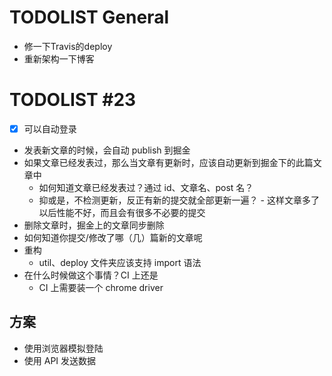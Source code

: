 # TODOLIST General

* 修一下Travis的deploy
* 重新架构一下博客

# TODOLIST #23 

* [x] 可以自动登录
* 发表新文章的时候，会自动 publish 到掘金
* 如果文章已经发表过，那么当文章有更新时，应该自动更新到掘金下的此篇文章中
  * 如何知道文章已经发表过？通过 id、文章名、post 名？
  * 抑或是，不检测更新，反正有新的提交就全部更新一遍？ - 这样文章多了以后性能不好，而且会有很多不必要的提交
* 删除文章时，掘金上的文章同步删除
* 如何知道你提交/修改了哪（几）篇新的文章呢
* 重构
  * util、deploy 文件夹应该支持 import 语法 
* 在什么时候做这个事情？CI 上还是
  * CI 上需要装一个 chrome driver

## 方案

* 使用浏览器模拟登陆
* 使用 API 发送数据
